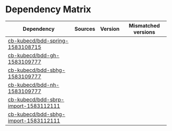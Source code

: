 # Dependency Matrix

Dependency | Sources | Version | Mismatched versions
---------- | ------- | ------- | -------------------
[cb-kubecd/bdd-spring-1583108715](https://github.com/cb-kubecd/bdd-spring-1583108715.git) |  | []() | 
[cb-kubecd/bdd-gh-1583109777](https://github.com/cb-kubecd/bdd-gh-1583109777.git) |  | []() | 
[cb-kubecd/bdd-sbhg-1583109777](https://github.com/cb-kubecd/bdd-sbhg-1583109777.git) |  | []() | 
[cb-kubecd/bdd-nh-1583109777](https://github.com/cb-kubecd/bdd-nh-1583109777.git) |  | []() | 
[cb-kubecd/bdd-sbrp-import-1583112111](https://github.com/cb-kubecd/bdd-sbrp-import-1583112111.git) |  | []() | 
[cb-kubecd/bdd-sbhg-import-1583112111](https://github.com/cb-kubecd/bdd-sbhg-import-1583112111.git) |  | []() | 
